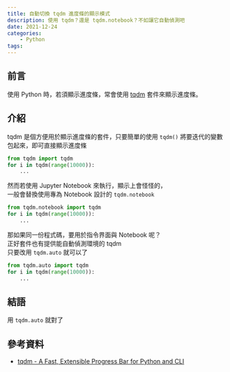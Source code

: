 ```yaml
---
title: 自動切換 tqdm 進度條的顯示模式
description: 使用 tqdm？還是 tqdm.notebook？不如讓它自動偵測吧
date: 2021-12-24
categories:
    - Python
tags:
---
```


## 前言
使用 Python 時，若須顯示進度條，常會使用 [tqdm](https://github.com/tqdm/tqdm) 套件來顯示進度條。

## 介紹
tqdm 是個方便用於顯示進度條的套件，只要簡單的使用 `tqdm()` 將要迭代的變數包起來，即可直接顯示進度條

```python
from tqdm import tqdm
for i in tqdm(range(10000)):
    ...
```

然而若使用 Jupyter Notebook 來執行，顯示上會怪怪的，  
一般會替換使用專為 Notebook 設計的 `tqdm.notebook`

```python
from tqdm.notebook import tqdm
for i in tqdm(range(10000)):
    ...
```

那如果同一份程式碼，要用於指令界面與 Notebook 呢？  
正好套件也有提供能自動偵測環境的 tqdm  
只要改用 `tqdm.auto` 就可以了

```python
from tqdm.auto import tqdm
for i in tqdm(range(10000)):
    ...
```

## 結語

用 `tqdm.auto` 就對了

## 參考資料
- [tqdm - A Fast, Extensible Progress Bar for Python and CLI](https://github.com/tqdm/tqdm)
